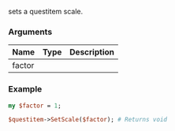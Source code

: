 sets a questitem scale.
### Arguments
**Name**|**Type**|**Description**
:---|:---|:---
factor||

### Example

```perl
my $factor = 1;

$questitem->SetScale($factor); # Returns void
```